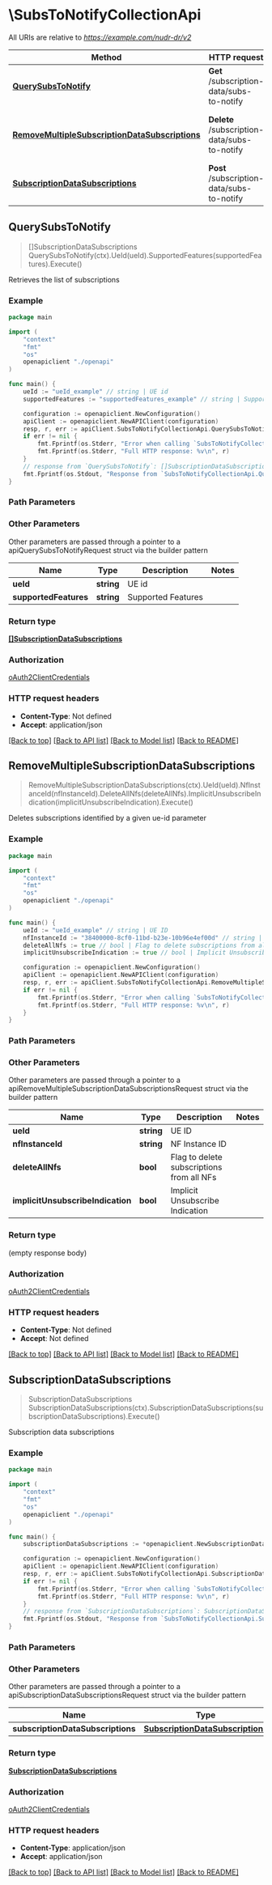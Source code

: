 # \SubsToNotifyCollectionApi

All URIs are relative to *https://example.com/nudr-dr/v2*

Method | HTTP request | Description
------------- | ------------- | -------------
[**QuerySubsToNotify**](SubsToNotifyCollectionApi.md#QuerySubsToNotify) | **Get** /subscription-data/subs-to-notify | Retrieves the list of subscriptions
[**RemoveMultipleSubscriptionDataSubscriptions**](SubsToNotifyCollectionApi.md#RemoveMultipleSubscriptionDataSubscriptions) | **Delete** /subscription-data/subs-to-notify | Deletes subscriptions identified by a given ue-id parameter
[**SubscriptionDataSubscriptions**](SubsToNotifyCollectionApi.md#SubscriptionDataSubscriptions) | **Post** /subscription-data/subs-to-notify | Subscription data subscriptions



## QuerySubsToNotify

> []SubscriptionDataSubscriptions QuerySubsToNotify(ctx).UeId(ueId).SupportedFeatures(supportedFeatures).Execute()

Retrieves the list of subscriptions

### Example

```go
package main

import (
    "context"
    "fmt"
    "os"
    openapiclient "./openapi"
)

func main() {
    ueId := "ueId_example" // string | UE id
    supportedFeatures := "supportedFeatures_example" // string | Supported Features (optional)

    configuration := openapiclient.NewConfiguration()
    apiClient := openapiclient.NewAPIClient(configuration)
    resp, r, err := apiClient.SubsToNotifyCollectionApi.QuerySubsToNotify(context.Background()).UeId(ueId).SupportedFeatures(supportedFeatures).Execute()
    if err != nil {
        fmt.Fprintf(os.Stderr, "Error when calling `SubsToNotifyCollectionApi.QuerySubsToNotify``: %v\n", err)
        fmt.Fprintf(os.Stderr, "Full HTTP response: %v\n", r)
    }
    // response from `QuerySubsToNotify`: []SubscriptionDataSubscriptions
    fmt.Fprintf(os.Stdout, "Response from `SubsToNotifyCollectionApi.QuerySubsToNotify`: %v\n", resp)
}
```

### Path Parameters



### Other Parameters

Other parameters are passed through a pointer to a apiQuerySubsToNotifyRequest struct via the builder pattern


Name | Type | Description  | Notes
------------- | ------------- | ------------- | -------------
 **ueId** | **string** | UE id | 
 **supportedFeatures** | **string** | Supported Features | 

### Return type

[**[]SubscriptionDataSubscriptions**](SubscriptionDataSubscriptions.md)

### Authorization

[oAuth2ClientCredentials](../README.md#oAuth2ClientCredentials)

### HTTP request headers

- **Content-Type**: Not defined
- **Accept**: application/json

[[Back to top]](#) [[Back to API list]](../README.md#documentation-for-api-endpoints)
[[Back to Model list]](../README.md#documentation-for-models)
[[Back to README]](../README.md)


## RemoveMultipleSubscriptionDataSubscriptions

> RemoveMultipleSubscriptionDataSubscriptions(ctx).UeId(ueId).NfInstanceId(nfInstanceId).DeleteAllNfs(deleteAllNfs).ImplicitUnsubscribeIndication(implicitUnsubscribeIndication).Execute()

Deletes subscriptions identified by a given ue-id parameter

### Example

```go
package main

import (
    "context"
    "fmt"
    "os"
    openapiclient "./openapi"
)

func main() {
    ueId := "ueId_example" // string | UE ID
    nfInstanceId := "38400000-8cf0-11bd-b23e-10b96e4ef00d" // string | NF Instance ID (optional)
    deleteAllNfs := true // bool | Flag to delete subscriptions from all NFs (optional)
    implicitUnsubscribeIndication := true // bool | Implicit Unsubscribe Indication (optional)

    configuration := openapiclient.NewConfiguration()
    apiClient := openapiclient.NewAPIClient(configuration)
    resp, r, err := apiClient.SubsToNotifyCollectionApi.RemoveMultipleSubscriptionDataSubscriptions(context.Background()).UeId(ueId).NfInstanceId(nfInstanceId).DeleteAllNfs(deleteAllNfs).ImplicitUnsubscribeIndication(implicitUnsubscribeIndication).Execute()
    if err != nil {
        fmt.Fprintf(os.Stderr, "Error when calling `SubsToNotifyCollectionApi.RemoveMultipleSubscriptionDataSubscriptions``: %v\n", err)
        fmt.Fprintf(os.Stderr, "Full HTTP response: %v\n", r)
    }
}
```

### Path Parameters



### Other Parameters

Other parameters are passed through a pointer to a apiRemoveMultipleSubscriptionDataSubscriptionsRequest struct via the builder pattern


Name | Type | Description  | Notes
------------- | ------------- | ------------- | -------------
 **ueId** | **string** | UE ID | 
 **nfInstanceId** | **string** | NF Instance ID | 
 **deleteAllNfs** | **bool** | Flag to delete subscriptions from all NFs | 
 **implicitUnsubscribeIndication** | **bool** | Implicit Unsubscribe Indication | 

### Return type

 (empty response body)

### Authorization

[oAuth2ClientCredentials](../README.md#oAuth2ClientCredentials)

### HTTP request headers

- **Content-Type**: Not defined
- **Accept**: Not defined

[[Back to top]](#) [[Back to API list]](../README.md#documentation-for-api-endpoints)
[[Back to Model list]](../README.md#documentation-for-models)
[[Back to README]](../README.md)


## SubscriptionDataSubscriptions

> SubscriptionDataSubscriptions SubscriptionDataSubscriptions(ctx).SubscriptionDataSubscriptions(subscriptionDataSubscriptions).Execute()

Subscription data subscriptions

### Example

```go
package main

import (
    "context"
    "fmt"
    "os"
    openapiclient "./openapi"
)

func main() {
    subscriptionDataSubscriptions := *openapiclient.NewSubscriptionDataSubscriptions("CallbackReference_example", []string{"MonitoredResourceUris_example"}) // SubscriptionDataSubscriptions | 

    configuration := openapiclient.NewConfiguration()
    apiClient := openapiclient.NewAPIClient(configuration)
    resp, r, err := apiClient.SubsToNotifyCollectionApi.SubscriptionDataSubscriptions(context.Background()).SubscriptionDataSubscriptions(subscriptionDataSubscriptions).Execute()
    if err != nil {
        fmt.Fprintf(os.Stderr, "Error when calling `SubsToNotifyCollectionApi.SubscriptionDataSubscriptions``: %v\n", err)
        fmt.Fprintf(os.Stderr, "Full HTTP response: %v\n", r)
    }
    // response from `SubscriptionDataSubscriptions`: SubscriptionDataSubscriptions
    fmt.Fprintf(os.Stdout, "Response from `SubsToNotifyCollectionApi.SubscriptionDataSubscriptions`: %v\n", resp)
}
```

### Path Parameters



### Other Parameters

Other parameters are passed through a pointer to a apiSubscriptionDataSubscriptionsRequest struct via the builder pattern


Name | Type | Description  | Notes
------------- | ------------- | ------------- | -------------
 **subscriptionDataSubscriptions** | [**SubscriptionDataSubscriptions**](SubscriptionDataSubscriptions.md) |  | 

### Return type

[**SubscriptionDataSubscriptions**](SubscriptionDataSubscriptions.md)

### Authorization

[oAuth2ClientCredentials](../README.md#oAuth2ClientCredentials)

### HTTP request headers

- **Content-Type**: application/json
- **Accept**: application/json

[[Back to top]](#) [[Back to API list]](../README.md#documentation-for-api-endpoints)
[[Back to Model list]](../README.md#documentation-for-models)
[[Back to README]](../README.md)


